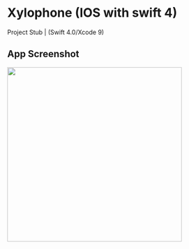 # Xylophone (IOS with swift 4)
Project Stub | (Swift 4.0/Xcode 9)

## App Screenshot
<img src="https://github.com/londonappbrewery/Images/blob/master/Xylophone.png" width="400">
